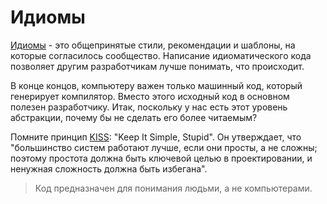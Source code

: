# Идиомы

[Идиомы](https://en.wikipedia.org/wiki/Programming_idiom) - это общепринятые стили, рекомендации и шаблоны, на которые согласилось сообщество. Написание идиоматического кода позволяет другим разработчикам лучше понимать, что происходит.

В конце концов, компьютеру важен только машинный код, который генерирует компилятор. Вместо этого исходный код в основном полезен разработчику. Итак, поскольку у нас есть этот уровень абстракции, почему бы не сделать его более читаемым?

Помните принцип [KISS](https://en.wikipedia.org/wiki/KISS_principle): "Keep It Simple, Stupid". Он утверждает, что "большинство систем работают лучше, если они просты, а не сложны; поэтому простота должна быть ключевой целью в проектировании, и ненужная сложность должна быть избегана".

> Код предназначен для понимания людьми, а не компьютерами.